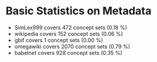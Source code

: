# Basic Statistics on Metadata

* SimLex999 covers 472 concept sets (0.18 %)
* wikipedia covers 152 concept sets (0.06 %)
* gbif covers 1 concept sets (0.00 %)
* omegawiki covers 2070 concept sets (0.79 %)
* babelnet covers 928 concept sets (0.35 %)
